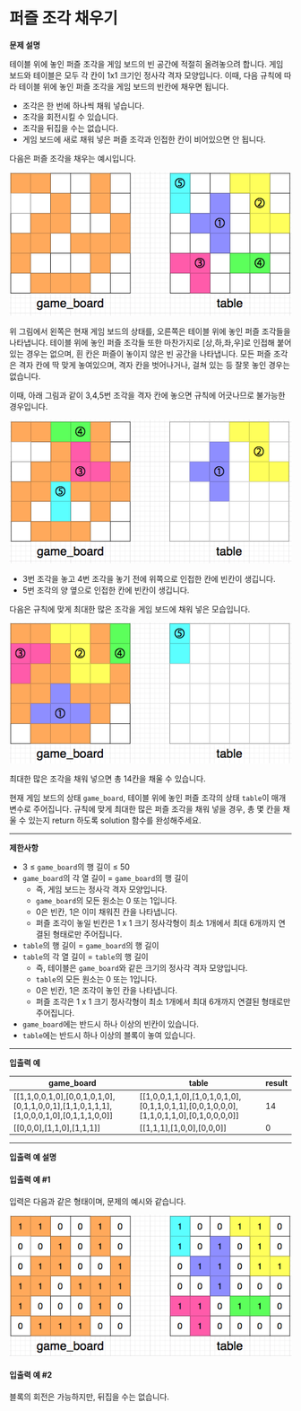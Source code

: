 # 퍼즐 조각 채우기

**문제 설명**

테이블 위에 놓인 퍼즐 조각을 게임 보드의 빈 공간에 적절히 올려놓으려 합니다. 게임 보드와 테이블은 모두 각 칸이 1x1 크기인 정사각 격자 모양입니다. 이때, 다음 규칙에 따라 테이블 위에 놓인 퍼즐 조각을 게임 보드의 빈칸에 채우면 됩니다.

* 조각은 한 번에 하나씩 채워 넣습니다.
* 조각을 회전시킬 수 있습니다.
* 조각을 뒤집을 수는 없습니다.
* 게임 보드에 새로 채워 넣은 퍼즐 조각과 인접한 칸이 비어있으면 안 됩니다.
  
다음은 퍼즐 조각을 채우는 예시입니다.

<img src="../src/위클리/퍼즐/puzzle_5.png"></img>

위 그림에서 왼쪽은 현재 게임 보드의 상태를, 오른쪽은 테이블 위에 놓인 퍼즐 조각들을 나타냅니다. 테이블 위에 놓인 퍼즐 조각들 또한 마찬가지로 [상,하,좌,우]로 인접해 붙어있는 경우는 없으며, 흰 칸은 퍼즐이 놓이지 않은 빈 공간을 나타냅니다. 모든 퍼즐 조각은 격자 칸에 딱 맞게 놓여있으며, 격자 칸을 벗어나거나, 걸쳐 있는 등 잘못 놓인 경우는 없습니다.

이때, 아래 그림과 같이 3,4,5번 조각을 격자 칸에 놓으면 규칙에 어긋나므로 불가능한 경우입니다.

<img src="../src/위클리/퍼즐/puzzle_6.png"></img>

* 3번 조각을 놓고 4번 조각을 놓기 전에 위쪽으로 인접한 칸에 빈칸이 생깁니다.
* 5번 조각의 양 옆으로 인접한 칸에 빈칸이 생깁니다.
  
다음은 규칙에 맞게 최대한 많은 조각을 게임 보드에 채워 넣은 모습입니다.

<img src="../src/위클리/퍼즐/puzzle_7.png"></img>

최대한 많은 조각을 채워 넣으면 총 14칸을 채울 수 있습니다.

현재 게임 보드의 상태 `game_board`, 테이블 위에 놓인 퍼즐 조각의 상태 `table`이 매개변수로 주어집니다. 규칙에 맞게 최대한 많은 퍼즐 조각을 채워 넣을 경우, 총 몇 칸을 채울 수 있는지 return 하도록 solution 함수를 완성해주세요.

---

**제한사항**

* 3 ≤ `game_board`의 행 길이 ≤ 50
* `game_board`의 각 열 길이 = `game_board`의 행 길이
  * 즉, 게임 보드는 정사각 격자 모양입니다.
  * `game_board`의 모든 원소는 0 또는 1입니다.
  * 0은 빈칸, 1은 이미 채워진 칸을 나타냅니다.
  * 퍼즐 조각이 놓일 빈칸은 1 x 1 크기 정사각형이 최소 1개에서 최대 6개까지 연결된 형태로만 주어집니다.
* `table`의 행 길이 = `game_board`의 행 길이
* `table`의 각 열 길이 = `table`의 행 길이
  * 즉, 테이블은 `game_board`와 같은 크기의 정사각 격자 모양입니다.
  * `table`의 모든 원소는 0 또는 1입니다.
  * 0은 빈칸, 1은 조각이 놓인 칸을 나타냅니다.
  * 퍼즐 조각은 1 x 1 크기 정사각형이 최소 1개에서 최대 6개까지 연결된 형태로만 주어집니다.
* `game_board`에는 반드시 하나 이상의 빈칸이 있습니다.
* `table`에는 반드시 하나 이상의 블록이 놓여 있습니다.
  
---

**입출력 예**

|game_board|	table|	result|
|---|---|---|
|[[1,1,0,0,1,0],[0,0,1,0,1,0],[0,1,1,0,0,1],[1,1,0,1,1,1],[1,0,0,0,1,0],[0,1,1,1,0,0]]	|[[1,0,0,1,1,0],[1,0,1,0,1,0],[0,1,1,0,1,1],[0,0,1,0,0,0],[1,1,0,1,1,0],[0,1,0,0,0,0]]|	14|
|[[0,0,0],[1,1,0],[1,1,1]]	|[[1,1,1],[1,0,0],[0,0,0]]|	0|

---

**입출력 예 설명**

#### 입출력 예 #1

입력은 다음과 같은 형태이며, 문제의 예시와 같습니다.

<img src="../src/위클리/퍼즐/puzzle_9.png"></img>

#### 입출력 예 #2

블록의 회전은 가능하지만, 뒤집을 수는 없습니다.